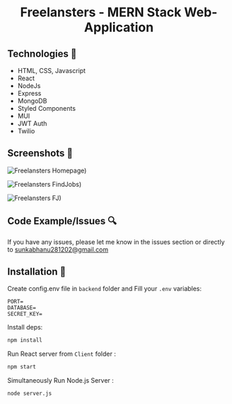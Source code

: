 <h1 align="center"> Freelansters - MERN Stack Web-Application </h1>

## Technologies 🔧

- HTML, CSS, Javascript
- React
- NodeJs
- Express
- MongoDB
- Styled Components
- MUI
- JWT Auth
- Twilio

## Screenshots 📸

![Freelansters Homepage)](https://imgur.com/irBJEk5.png)

![Freelansters FindJobs)](https://imgur.com/wd9htRN.png)

![Freelansters FJ)](https://imgur.com/XaJ4vDu.png)

## Code Example/Issues 🔍

If you have any issues, please let me know in the issues section or directly to sunkabhanu281202@gmail.com

## Installation 💾

Create config.env file in `backend` folder and Fill your `.env` variables:

```env
PORT=
DATABASE=
SECRET_KEY=
```

Install deps:

```bash
npm install
```

Run React server from `Client` folder :

```bash
npm start
```

Simultaneously Run Node.js Server :

```bash
node server.js
```
